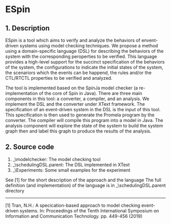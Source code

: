 # **ESpin**
## 1. Description
ESpin is a tool which aims to verify and analyze the behaviors of envent-driven systems using model checking techniques. We propose a method using a domain-specific language (DSL) for describing the behaviors of the system with the corresponding peroperties to be verified. This language provides a high-level support for the succinct specification of the behaviors of the system, the configurations to indicate the initial states of the system, the scenariors which the events can be happend, the rules and/or the CTL/RTCTL properties to be verified and analyzed.

The tool is implemented based on the SpinJa model checker (a re-implementation of the core of Spin in Java). There are three main components in this tool: a converter, a compiler, and an analysis. We implement the DSL and the converter under XText framework. The specification of an event-driven system in the DSL is the input of this tool. This specification is then used to generate the Promela program by the converter. The compiler will compile this program into a model in Java. The analysis component will explore the state of the system to build the system graph then and label this graph to produce the results of the analysis.

## 2. Source code
1. _\modelchecker: The model checking tool
1. _\schedulingDSL.parent: The DSL implemented in XText
1. _\Experiments: Some small examples for the experiment


See [1] for the short description of the approach and the language
The full definition (and implementation) of the language is in _\schedulingDSL.parent directory


----------------------------------------
[1] Tran, N.H.: A specication-based approach to model checking event-driven systems.
In: Proceedings of the Tenth International Symposium on Information and Communication Technology. pp. 449-456 (2019)

